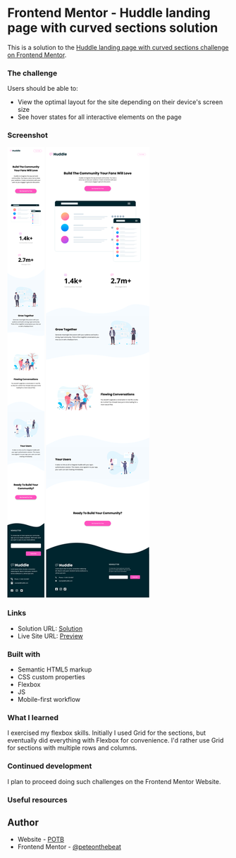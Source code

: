 # Frontend Mentor - Huddle landing page with curved sections solution

This is a solution to the [Huddle landing page with curved sections challenge on Frontend Mentor](https://www.frontendmentor.io/challenges/huddle-landing-page-with-curved-sections-5ca5ecd01e82137ec91a50f2). 

### The challenge

Users should be able to:

- View the optimal layout for the site depending on their device's screen size
- See hover states for all interactive elements on the page

### Screenshot
![Mobile](./screenshot_mobile.png)
![Desktop](./screenshot_desktop.png)

### Links

- Solution URL: [Solution](https://github.com/Peteonthebeat/Huddle-Landing-Page-with-a-Curved-Section.git)
- Live Site URL: [Preview](https://peteonthebeat.github.io/Huddle-Landing-Page-with-a-Curved-Section/) 

### Built with

- Semantic HTML5 markup
- CSS custom properties
- Flexbox
- JS
- Mobile-first workflow

### What I learned
I exercised my flexbox skills. Initially I used Grid for the sections, but eventually did everything with Flexbox for convenience. I'd rather use Grid for sections with multiple rows and columns. 


### Continued development
I plan to proceed doing such challenges on the Frontend Mentor Website.

### Useful resources

## Author

- Website - [POTB](https://www.youtube.com/@potbtech)
- Frontend Mentor - [@peteonthebeat](https://www.frontendmentor.io/profile/Peteonthebeat)
